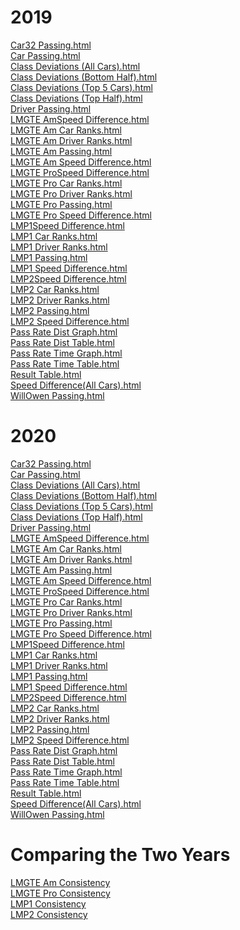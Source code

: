 <h1>2019</h1>
<a href = 2019/"Car32_Passing.html">Car32 Passing.html</a><br>
<a href = 2019/"Car_Passing.html">Car Passing.html</a><br>
<a href = 2019/"Class_Deviations_(All Cars).html">Class Deviations (All Cars).html</a><br>
<a href = 2019/"Class_Deviations_(Bottom Half).html">Class Deviations (Bottom Half).html</a><br>
<a href = 2019/"Class_Deviations_(Top 5 Cars).html">Class Deviations (Top 5 Cars).html</a><br>
<a href = 2019/"Class_Deviations_(Top Half).html">Class Deviations (Top Half).html</a><br>
<a href = 2019/"Driver_Passing.html">Driver Passing.html</a><br>
<a href = 2019/"LMGTE AmSpeed_Difference.html">LMGTE AmSpeed Difference.html</a><br>
<a href = 2019/"LMGTE Am_Car_Ranks.html">LMGTE Am Car Ranks.html</a><br>
<a href = 2019/"LMGTE Am_Driver_Ranks.html">LMGTE Am Driver Ranks.html</a><br>
<a href = 2019/"LMGTE Am_Passing.html">LMGTE Am Passing.html</a><br>
<a href = 2019/"LMGTE Am_Speed_Difference.html">LMGTE Am Speed Difference.html</a><br>
<a href = 2019/"LMGTE ProSpeed_Difference.html">LMGTE ProSpeed Difference.html</a><br>
<a href = 2019/"LMGTE Pro_Car_Ranks.html">LMGTE Pro Car Ranks.html</a><br>
<a href = 2019/"LMGTE Pro_Driver_Ranks.html">LMGTE Pro Driver Ranks.html</a><br>
<a href = 2019/"LMGTE Pro_Passing.html">LMGTE Pro Passing.html</a><br>
<a href = 2019/"LMGTE Pro_Speed_Difference.html">LMGTE Pro Speed Difference.html</a><br>
<a href = 2019/"LMP1Speed_Difference.html">LMP1Speed Difference.html</a><br>
<a href = 2019/"LMP1_Car_Ranks.html">LMP1 Car Ranks.html</a><br>
<a href = 2019/"LMP1_Driver_Ranks.html">LMP1 Driver Ranks.html</a><br>
<a href = 2019/"LMP1_Passing.html">LMP1 Passing.html</a><br>
<a href = 2019/"LMP1_Speed_Difference.html">LMP1 Speed Difference.html</a><br>
<a href = 2019/"LMP2Speed_Difference.html">LMP2Speed Difference.html</a><br>
<a href = 2019/"LMP2_Car_Ranks.html">LMP2 Car Ranks.html</a><br>
<a href = 2019/"LMP2_Driver_Ranks.html">LMP2 Driver Ranks.html</a><br>
<a href = 2019/"LMP2_Passing.html">LMP2 Passing.html</a><br>
<a href = 2019/"LMP2_Speed_Difference.html">LMP2 Speed Difference.html</a><br>
<a href = 2019/"Pass_Rate_Dist_Graph.html">Pass Rate Dist Graph.html</a><br>
<a href = 2019/"Pass_Rate_Dist_Table.html">Pass Rate Dist Table.html</a><br>
<a href = 2019/"Pass_Rate_Time_Graph.html">Pass Rate Time Graph.html</a><br>
<a href = 2019/"Pass_Rate_Time_Table.html">Pass Rate Time Table.html</a><br>
<a href = 2019/"Result_Table.html">Result Table.html</a><br>
<a href = 2019/"Speed_Difference(All Cars).html">Speed Difference(All Cars).html</a><br>
<a href = 2019/"WillOwen_Passing.html">WillOwen Passing.html</a><br>

<h1>2020</h1>
<a href = 2020/"Car32_Passing.html">Car32 Passing.html</a><br>
<a href = 2020/"Car_Passing.html">Car Passing.html</a><br>
<a href = 2020/"Class_Deviations_(All Cars).html">Class Deviations (All Cars).html</a><br>
<a href = 2020/"Class_Deviations_(Bottom Half).html">Class Deviations (Bottom Half).html</a><br>
<a href = 2020/"Class_Deviations_(Top 5 Cars).html">Class Deviations (Top 5 Cars).html</a><br>
<a href = 2020/"Class_Deviations_(Top Half).html">Class Deviations (Top Half).html</a><br>
<a href = 2020/"Driver_Passing.html">Driver Passing.html</a><br>
<a href = 2020/"LMGTE AmSpeed_Difference.html">LMGTE AmSpeed Difference.html</a><br>
<a href = 2020/"LMGTE Am_Car_Ranks.html">LMGTE Am Car Ranks.html</a><br>
<a href = 2020/"LMGTE Am_Driver_Ranks.html">LMGTE Am Driver Ranks.html</a><br>
<a href = 2020/"LMGTE Am_Passing.html">LMGTE Am Passing.html</a><br>
<a href = 2020/"LMGTE Am_Speed_Difference.html">LMGTE Am Speed Difference.html</a><br>
<a href = 2020/"LMGTE ProSpeed_Difference.html">LMGTE ProSpeed Difference.html</a><br>
<a href = 2020/"LMGTE Pro_Car_Ranks.html">LMGTE Pro Car Ranks.html</a><br>
<a href = 2020/"LMGTE Pro_Driver_Ranks.html">LMGTE Pro Driver Ranks.html</a><br>
<a href = 2020/"LMGTE Pro_Passing.html">LMGTE Pro Passing.html</a><br>
<a href = 2020/"LMGTE Pro_Speed_Difference.html">LMGTE Pro Speed Difference.html</a><br>
<a href = 2020/"LMP1Speed_Difference.html">LMP1Speed Difference.html</a><br>
<a href = 2020/"LMP1_Car_Ranks.html">LMP1 Car Ranks.html</a><br>
<a href = 2020/"LMP1_Driver_Ranks.html">LMP1 Driver Ranks.html</a><br>
<a href = 2020/"LMP1_Passing.html">LMP1 Passing.html</a><br>
<a href = 2020/"LMP1_Speed_Difference.html">LMP1 Speed Difference.html</a><br>
<a href = 2020/"LMP2Speed_Difference.html">LMP2Speed Difference.html</a><br>
<a href = 2020/"LMP2_Car_Ranks.html">LMP2 Car Ranks.html</a><br>
<a href = 2020/"LMP2_Driver_Ranks.html">LMP2 Driver Ranks.html</a><br>
<a href = 2020/"LMP2_Passing.html">LMP2 Passing.html</a><br>
<a href = 2020/"LMP2_Speed_Difference.html">LMP2 Speed Difference.html</a><br>
<a href = 2020/"Pass_Rate_Dist_Graph.html">Pass Rate Dist Graph.html</a><br>
<a href = 2020/"Pass_Rate_Dist_Table.html">Pass Rate Dist Table.html</a><br>
<a href = 2020/"Pass_Rate_Time_Graph.html">Pass Rate Time Graph.html</a><br>
<a href = 2020/"Pass_Rate_Time_Table.html">Pass Rate Time Table.html</a><br>
<a href = 2020/"Result_Table.html">Result Table.html</a><br>
<a href = 2020/"Speed_Difference(All Cars).html">Speed Difference(All Cars).html</a><br>
<a href = 2020/"WillOwen_Passing.html">WillOwen Passing.html</a><br>

<h1>Comparing the Two Years</h1>
<a href = "Comparison/LMGTE Am_Consistency_Graph.html">LMGTE Am Consistency</a><br>
<a href = "Comparison/LMGTE Pro_Consistency_Graph.html">LMGTE Pro Consistency</a><br>
<a href = "Comparison/LMP1_Consistency_Graph.html">LMP1 Consistency</a><br>
<a href = "Comparison/LMP2_Consistency_Graph.html">LMP2 Consistency</a><br>
